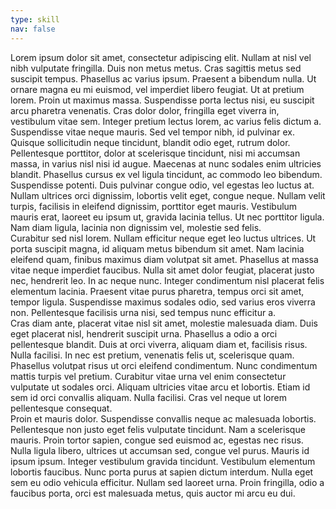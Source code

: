 ```yaml
---
type: skill
nav: false
---
```


<div data-tab-nav="tl"></div>

<div class="tab-content">
<div data-tab="tl1" data-tab-group="tl" data-tab-name="Tech Level 1">
Lorem ipsum dolor sit amet, consectetur adipiscing elit. Nullam at nisl vel nibh vulputate fringilla. Duis non metus metus. Cras sagittis metus sed suscipit tempus. Phasellus ac varius ipsum. Praesent a bibendum nulla. Ut ornare magna eu mi euismod, vel imperdiet libero feugiat. Ut at pretium lorem. Proin ut maximus massa. Suspendisse porta lectus nisi, eu suscipit arcu pharetra venenatis. Cras dolor dolor, fringilla eget viverra in, vestibulum vitae sem. Integer pretium lectus lorem, ac varius felis dictum a. Suspendisse vitae neque mauris. Sed vel tempor nibh, id pulvinar ex.
</div>

<div data-tab="tl2" data-tab-group="tl" data-tab-name="Tech Level 2">
Quisque sollicitudin neque tincidunt, blandit odio eget, rutrum dolor. Pellentesque porttitor, dolor at scelerisque tincidunt, nisi mi accumsan massa, in varius nisl nisi id augue. Maecenas at nunc sodales enim ultricies blandit. Phasellus cursus ex vel ligula tincidunt, ac commodo leo bibendum. Suspendisse potenti. Duis pulvinar congue odio, vel egestas leo luctus at. Nullam ultrices orci dignissim, lobortis velit eget, congue neque. Nullam velit turpis, facilisis in eleifend dignissim, porttitor eget mauris. Vestibulum mauris erat, laoreet eu ipsum ut, gravida lacinia tellus. Ut nec porttitor ligula. Nam diam ligula, lacinia non dignissim vel, molestie sed felis.
</div>

<div data-tab="tl3" data-tab-group="tl" data-tab-name="Tech Level 3">
Curabitur sed nisl lorem. Nullam efficitur neque eget leo luctus ultrices. Ut porta suscipit magna, id aliquam metus bibendum sit amet. Nam lacinia eleifend quam, finibus maximus diam volutpat sit amet. Phasellus at massa vitae neque imperdiet faucibus. Nulla sit amet dolor feugiat, placerat justo nec, hendrerit leo. In ac neque nunc. Integer condimentum nisl placerat felis elementum lacinia. Praesent vitae purus pharetra, tempus orci sit amet, tempor ligula. Suspendisse maximus sodales odio, sed varius eros viverra non. Pellentesque facilisis urna nisi, sed tempus nunc efficitur a.
</div>

<div data-tab="tl4" data-tab-group="tl" data-tab-name="Tech Level 4">
Cras diam ante, placerat vitae nisl sit amet, molestie malesuada diam. Duis eget placerat nisl, hendrerit suscipit urna. Phasellus a odio a orci pellentesque blandit. Duis at orci viverra, aliquam diam et, facilisis risus. Nulla facilisi. In nec est pretium, venenatis felis ut, scelerisque quam. Phasellus volutpat risus ut orci eleifend condimentum. Nunc condimentum mattis turpis vel pretium. Curabitur vitae urna vel enim consectetur vulputate ut sodales orci. Aliquam ultricies vitae arcu et lobortis. Etiam id sem id orci convallis aliquam. Nulla facilisi. Cras vel neque ut lorem pellentesque consequat.
</div>

<div data-tab="tl5" data-tab-group="tl" data-tab-name="Tech Level 5">
Proin et mauris dolor. Suspendisse convallis neque ac malesuada lobortis. Pellentesque non justo eget felis vulputate tincidunt. Nam a scelerisque mauris. Proin tortor sapien, congue sed euismod ac, egestas nec risus. Nulla ligula libero, ultrices ut accumsan sed, congue vel purus. Mauris id ipsum ipsum. Integer vestibulum gravida tincidunt. Vestibulum elementum lobortis faucibus. Nunc porta purus at sapien dictum interdum. Nulla eget sem eu odio vehicula efficitur. Nullam sed laoreet urna. Proin fringilla, odio a faucibus porta, orci est malesuada metus, quis auctor mi arcu eu dui.
</div>
</div>